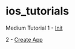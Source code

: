 # ios_tutorials
Medium Tutorial
1 - [Init](https://github.com/numanayhan/ios_tutorials/tree/developer/Panda/101)
     
2 - [Create App](https://github.com/numanayhan/ios_tutorials/tree/developer/Panda/101/CreateApp)

